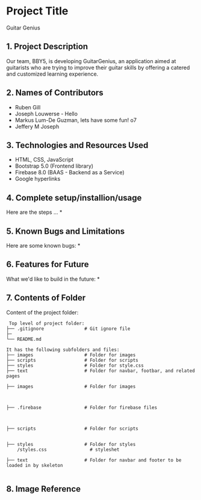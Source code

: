 # Project Title
Guitar Genius 

## 1. Project Description
Our team, BBY5, is developing GuitarGenius, an application aimed at guitarists who are trying to improve their guitar skills by offering a catered and customized learning experience.

## 2. Names of Contributors
*  Ruben Gill 
*  Joseph Louwerse - Hello
*  Markus Lum-De Guzman, lets have some fun! o7
*  Jeffery M Joseph 
	
## 3. Technologies and Resources Used
* HTML, CSS, JavaScript
* Bootstrap 5.0 (Frontend library)
* Firebase 8.0 (BAAS - Backend as a Service)
* Google hyperlinks

## 4. Complete setup/installion/usage
Here are the steps ...
* 

## 5. Known Bugs and Limitations
Here are some known bugs:
* 

## 6. Features for Future
What we'd like to build in the future:
* 
	
## 7. Contents of Folder
Content of the project folder:

```
 Top level of project folder: 
├── .gitignore               # Git ignore file
├─
└── README.md

It has the following subfolders and files:
├── images                   # Folder for images
├── scripts                  # Folder for scripts
├── styles                   # Folder for style.css
├── text                     # Folder for navbar, footbar, and related pages

├── images                   # Folder for images
   


├── .firebase                # Folder for firebase files
    
 

├── scripts                  # Folder for scripts


├── styles                   # Folder for styles
    /styles.css                # styleshet 

├── text                     # Folder for navbar and footer to be loaded in by skeleton 
    

```


## 8. Image Reference
